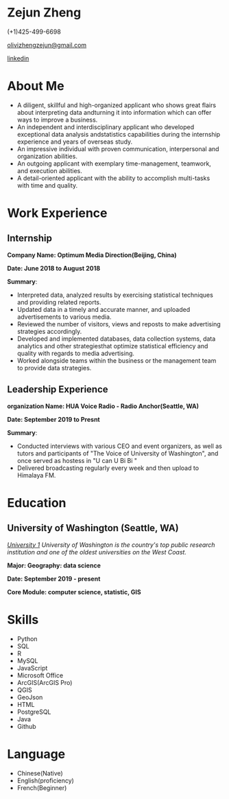 # Zejun Zheng

(+1)425-499-6698

olivizhengzejun@gmail.com

[linkedin](www.linkedin.com/in/zejun-zheng)

# About Me

* A diligent, skillful and high-organized applicant who shows great flairs about interpreting data andturning it into information which can offer ways to improve a business.
* An independent and interdisciplinary applicant who developed exceptional data analysis andstatistics capabilities during the internship experience and years of overseas study.
* An impressive individual with proven communication, interpersonal and organization abilities.
* An outgoing applicant with exemplary time-management, teamwork, and execution abilities.
* A detail-oriented applicant with the ability to accomplish multi-tasks with time and quality.

# Work Experience
## Internship
**Company Name: Optimum Media Direction(Beijing, China)**

**Date: June 2018 to August 2018**

**Summary**:
* Interpreted data, analyzed results by exercising statistical techniques and providing related reports.
*  Updated data in a timely and accurate manner, and uploaded advertisements to various media.
*  Reviewed the number of visitors, views and reposts to make advertising strategies accordingly.
*  Developed and implemented databases, data collection systems, data analytics and other strategiesthat optimize statistical efficiency and quality with regards to media advertising.
*  Worked alongside teams within the business or the management team to provide data strategies.

## Leadership Experience
**organization Name: HUA Voice Radio - Radio Anchor(Seattle, WA)**

**Date: September 2019 to Presnt**

**Summary**:
* Conducted interviews with various CEO and event organizers, as well as tutors and participants of "The Voice of University of Washington", and once served as hostess in "U can U Bi Bi "
* Delivered broadcasting regularly every week and then upload to Himalaya FM.

# Education
## University of Washington (Seattle, WA)

*[University 1][] University of Washington is the country's top public research institution and one of the oldest universities on the West Coast.*

**Major: Geography: data science**

**Date: September 2019 - present**

**Core Module: computer science, statistic, GIS**

[University 1]: https://www.washington.edu/

# Skills
* Python
* SQL
* R
* MySQL
* JavaScript
* Microsoft Office
* ArcGIS(ArcGIS Pro)
* QGIS
* GeoJson
* HTML
* PostgreSQL
* Java
* Github

# Language
* Chinese(Native)
* English(proficiency)
* French(Beginner)
